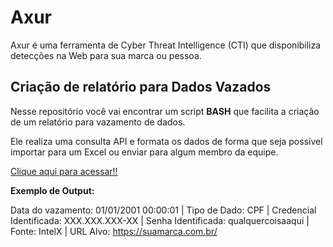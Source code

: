 # Axur

Axur é uma ferramenta de Cyber Threat Intelligence (CTI) que disponibiliza detecções na Web para sua marca ou pessoa.

## Criação de relatório para Dados Vazados

Nesse repositório você vai encontrar um script **BASH** que facilita a criação de um relatório para vazamento de dados. 

Ele realiza uma consulta API e formata os dados de forma que seja possível importar para um Excel ou enviar para algum membro da equipe.

[Clique aqui para acessar!!](relatorio-data-leakege/script.sh)

**Exemplo de Output:**

Data do vazamento: 01/01/2001 00:00:01 | Tipo de Dado: CPF | Credencial Identificada: XXX.XXX.XXX-XX | Senha Identificada: qualquercoisaaqui | Fonte: IntelX | URL Alvo: https://suamarca.com.br/
